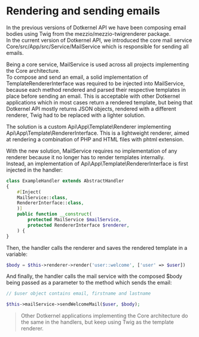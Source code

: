 # Rendering and sending emails

In the previous versions of Dotkernel API we have been composing email bodies using Twig from the mezzio/mezzio-twigrenderer package.\
In the current version of Dotkernel API, we introduced the core mail service Core/src/App/src/Service/MailService which is responsible for sending all emails.

Being a core service, MailService is used across all projects implementing the Core architecture.\
To compose and send an email, a solid implementation of TemplateRendererInterface was required to be injected into MailService, because each method rendered and parsed their respective templates in place before sending an email.
This is acceptable with other Dotkernel applications which in most cases return a rendered template, but being that Dotkernel API mostly returns JSON objects, rendered with a different renderer, Twig had to be replaced with a lighter solution.

The solution is a custom Api\App\Template\Renderer implementing Api\App\Template\RendererInterface.
This is a lightweight renderer, aimed at rendering a combination of PHP and HTML files with phtml extension.

With the new solution, MailService requires no implementation of any renderer because it no longer has to render templates internally.\
Instead, an implementation of Api\App\Template\RendererInterface is first injected in the handler:

```php
class ExampleHandler extends AbstractHandler
{
    #[Inject(
    MailService::class,
    RendererInterface::class,
    )]
    public function __construct(
        protected MailService $mailService,
        protected RendererInterface $renderer,
    ) {
}
```

Then, the handler calls the renderer and saves the rendered template in a variable:

```php
$body = $this->renderer->render('user::welcome', ['user' => $user])
```

And finally, the handler calls the mail service with the composed $body being passed as a parameter to the method which sends the email:

```php
// $user object contains email, firstname and lastname

$this->mailService->sendWelcomeMail($user, $body);
```

>Other Dotkernel applications implementing the Core architecture do the same in the handlers, but keep using Twig as the template renderer.
